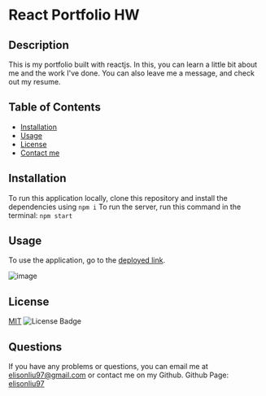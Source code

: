 # React Portfolio HW

  ## Description
  This is my portfolio built with reactjs. In this, you can learn a little bit about me and the work I've done. You can also leave me a message, and check out my resume.

  ## Table of Contents
  - [Installation](#installation)
  - [Usage](#usage)
  - [License](#license)
  - [Contact me](#questions)

  ## Installation
  To run this application locally, clone this repository and install the dependencies using
  `npm i`
  To run the server, run this command in the terminal:
  `npm start`
  
  ## Usage
  To use the application, go to the [deployed link](https://elisonliu97.github.io/react-portfolio/).

![image](https://user-images.githubusercontent.com/28275237/127094434-ea3275a2-d0f0-4007-93dd-083685ab21b1.png)


  ## License
  [MIT](https://spdx.org/licenses/MIT.html)
  ![License Badge](https://img.shields.io/badge/license-MIT-9cf)

  ## Questions
  If you have any problems or questions, you can email me at elisonliu97@gmail.com or contact me on my Github.
  Github Page: [elisonliu97](github.com/elisonliu97)

